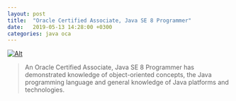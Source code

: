 ```yaml
---
layout: post
title:  "Oracle Certified Associate, Java SE 8 Programmer"
date:   2019-05-13 14:28:00 +0300
categories: java oca
---
```

[![Alt](https://images.youracclaim.com/images/7b8d90af-f937-4068-9179-01cdc6700c74/5274_badge_database_admininstrator_600x600_Certified-Associate-JAVA-SE8-PROGRAMMER.png "Oracle Certified Associate, Java SE 8 Programmer")](https://www.youracclaim.com/badges/c9d1fafc-1570-4113-bc67-e8966362f013)

> An Oracle Certified Associate, Java SE 8 Programmer has demonstrated knowledge of object-oriented concepts, the Java programming language and 
general knowledge of Java platforms and technologies.
